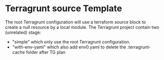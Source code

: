 # Terragrunt source Template
The root Terragrunt configuration will use a terraform source block to create a null resource by a local module.
The Terragrunt project contain two (unrelated) stage: 
* "simple" which only use the root Terragrunt configuration.
* "with-env-yaml" which also add env0.yaml to delete the .terragrunt-cache folder after TG plan
